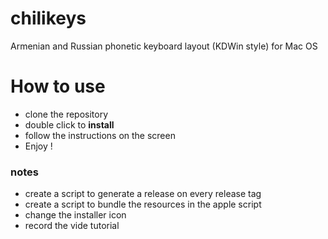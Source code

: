 # chilikeys
Armenian and Russian phonetic keyboard layout (KDWin style) for Mac OS 

# How to use 
* clone the repository
* double click to **install**
* follow the instructions on the screen
* Enjoy !

### notes
* create a script to generate a release on every release tag 
* create a script to bundle the resources in the apple script
* change the installer icon
* record the vide tutorial

